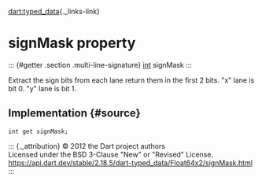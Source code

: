 [dart:typed\_data](../../dart-typed_data/dart-typed_data-library){._links-link}

signMask property
=================

::: {#getter .section .multi-line-signature}
[int](../../dart-core/int-class) signMask
:::

Extract the sign bits from each lane return them in the first 2 bits.
\"x\" lane is bit 0. \"y\" lane is bit 1.

Implementation {#source}
--------------

``` {.language-dart data-language="dart"}
int get signMask;
```

::: {._attribution}
© 2012 the Dart project authors\
Licensed under the BSD 3-Clause \"New\" or \"Revised\" License.\
<https://api.dart.dev/stable/2.18.5/dart-typed_data/Float64x2/signMask.html>
:::
